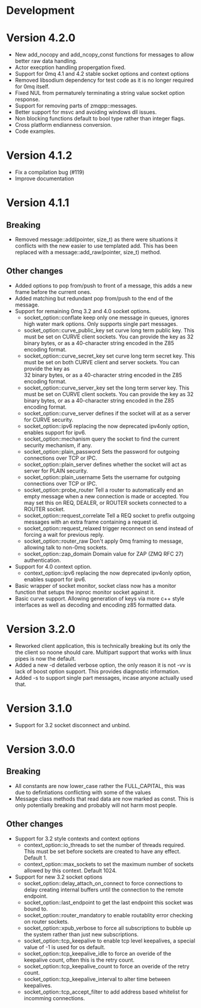 Development
===========

Version 4.2.0
=============

* New add_nocopy and add_ncopy_const functions for messages to allow better raw
  data handling.
* Actor execption handling propergation fixed.
* Support for 0mq 4.1 and 4.2 stable socket options and context options
* Removed libsodium dependency for test code as it is no longer required for
  0mq itself.
* Fixed NUL from permaturely terminating a string value socket option response.
* Support for removing parts of zmqpp::messages.
* Better support for msvc and avoiding windows dll issues.
* Non blocking functions default to bool type rather than integer flags.
* Cross platform endianness conversion.
* Code examples.

Version 4.1.2
=============

* Fix a compilation bug (#119)
* Improve documentation

Version 4.1.1
=============

Breaking
--------

* Removed message::add(pointer, size_t) as there were situations it conflicts
  with the new easier to use templated add. This has been replaced with a
  message::add_raw(pointer, size_t) method.

Other changes
-------------

* Added options to pop from/push to front of a message, this adds a new frame
  before the current ones.
* Added matching but redundant pop from/push to the end of the message.
* Support for remaining 0mq 3.2 and 4.0 socket options.
  * socket_option::conflate keep only one message in queues, ignores high water
    mark options. Only supports single part messages.
  * socket_option::curve_public_key set curve long term public key. This must
    be set on CURVE client sockets. You can provide the key as 32 binary bytes, 
    or as a 40-character string encoded in the Z85 encoding format.
  * socket_option::curve_secret_key set curve long term secret key. This must 
    be set on both CURVE client and server sockets. You can provide the key as  
    32 binary bytes, or as a 40-character string encoded in the Z85 encoding 
    format.
  * socket_option::curve_server_key set the long term server key. This must
    be set on CURVE client sockets. You can provide the key as 32 binary bytes, 
    or as a 40-character string encoded in the Z85 encoding format.
  * socket_option::curve_server defines if the socket will at as a server for 
    CURVE security. 
  * socket_option::ipv6 replacing the now deprecated ipv4only option, enables 
    support for ipv6.
  * socket_option::mechanism query the socket to find the current security 
    mechanism, if any.
  * socket_option::plain_password Sets the password for outgoing connections
    over TCP or IPC.
  * socket_option::plain_server defines whether the socket will act as server
    for PLAIN security.
  * socket_option::plain_username Sets the username for outgoing connections
    over TCP or IPC.
  * socket_option::probe_router Tell a router to automatically end an empty
    message when a new connection is made or accepted. You may set this on REQ,
    DEALER, or ROUTER sockets connected to a ROUTER socket.
  * socket_option::request_correlate Tell a REQ socket to prefix outgoing
    messages with an extra frame containing a request id.
  * socket_option::request_relaxed trigger reconnect on send instead of forcing
    a wait for previous reply.
  * socket_option::router_raw Don't apply 0mq framing to message, allowing talk
    to non-0mq sockets.
  * socket_option::zap_domain Domain value for ZAP (ZMQ RFC 27) authentication.
* Support for 4.0 context option.
  * context_option::ipv6 replacing the now deprecated ipv4only option, enables 
    support for ipv6.
* Basic wrapper of socket monitor, socket class now has a monitor function that
  setups the inproc monitor socket against it.
* Basic curve support. Allowing generation of keys via more c++ style interfaces
  as well as decoding and encoding z85 formatted data.

Version 3.2.0
=============

* Reworked client application, this is technically breaking but its only the
  the client so noone should care. Multipart support that works with linux
  pipes is now the default.
* Added a new -d detailed verbose option, the only reason it is not -vv is
  lack of boost option support. This provides diagnostic information.
* Added -s to support single part messages, incase anyone actually used that.

Version 3.1.0
=============

* Support for 3.2 socket disconnect and unbind.

Version 3.0.0
=============

Breaking
--------

* All constants are now lower_case rather the FULL_CAPITAL, this was due to
  defintiations conflicting with some of the values
* Message class methods that read data are now marked as const. This is only
  potentially breaking and probably will not harm most people.


Other changes
-------------

* Support for 3.2 style contexts and context options
  * context_option::io_threads to set the number of threads required. This
    must be set before sockets are created to have any effect. Default 1.
  * context_option::max_sockets to set the maximum number of sockets allowed
    by this context. Default 1024.
* Support for new 3.2 socket options
  * socket_option::delay_attach_on_connect to force connections to delay
    creating internal buffers until the connection to the remote endpoint.
  * socket_option::last_endpoint to get the last endpoint this socket was
    bound to.
  * socket_option::router_mandatory to enable routablity error checking on
    router sockets.
  * socket_option::xpub_verbose to force all subscriptions to bubble up the
    system rather than just new subscriptions.
  * socket_option::tcp_keepalive to enable tcp level keepalives, a special
    value of -1 is used for os default.
  * socket_option::tcp_keepalive_idle to force an overide of the keepalive
    count, often this is the retry count.
  * socket_option::tcp_keepalive_count to force an overide of the retry count.
  * socket_option::tcp_keepalive_interval to alter time between keepalives.
  * socket_option::tcp_accept_filter to add address based whitelist for
    incomming connections.

